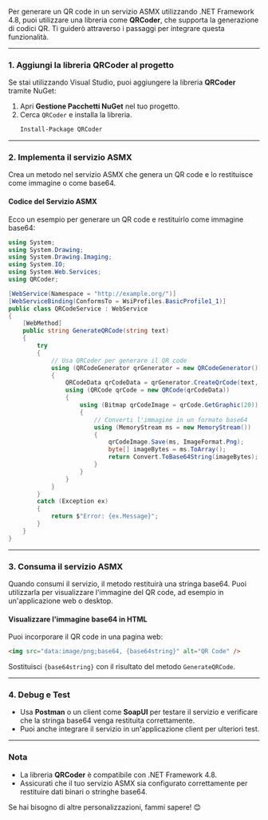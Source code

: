 Per generare un QR code in un servizio ASMX utilizzando .NET Framework 4.8, puoi utilizzare una libreria come **QRCoder**, che supporta la generazione di codici QR. Ti guiderò attraverso i passaggi per integrare questa funzionalità.

---

### **1. Aggiungi la libreria QRCoder al progetto**
Se stai utilizzando Visual Studio, puoi aggiungere la libreria **QRCoder** tramite NuGet:

1. Apri **Gestione Pacchetti NuGet** nel tuo progetto.
2. Cerca `QRCoder` e installa la libreria.
   ```bash
   Install-Package QRCoder
   ```

---

### **2. Implementa il servizio ASMX**
Crea un metodo nel servizio ASMX che genera un QR code e lo restituisce come immagine o come base64.

#### **Codice del Servizio ASMX**
Ecco un esempio per generare un QR code e restituirlo come immagine base64:

```csharp
using System;
using System.Drawing;
using System.Drawing.Imaging;
using System.IO;
using System.Web.Services;
using QRCoder;

[WebService(Namespace = "http://example.org/")]
[WebServiceBinding(ConformsTo = WsiProfiles.BasicProfile1_1)]
public class QRCodeService : WebService
{
    [WebMethod]
    public string GenerateQRCode(string text)
    {
        try
        {
            // Usa QRCoder per generare il QR code
            using (QRCodeGenerator qrGenerator = new QRCodeGenerator())
            {
                QRCodeData qrCodeData = qrGenerator.CreateQrCode(text, QRCodeGenerator.ECCLevel.Q);
                using (QRCode qrCode = new QRCode(qrCodeData))
                {
                    using (Bitmap qrCodeImage = qrCode.GetGraphic(20))
                    {
                        // Converti l'immagine in un formato base64
                        using (MemoryStream ms = new MemoryStream())
                        {
                            qrCodeImage.Save(ms, ImageFormat.Png);
                            byte[] imageBytes = ms.ToArray();
                            return Convert.ToBase64String(imageBytes);
                        }
                    }
                }
            }
        }
        catch (Exception ex)
        {
            return $"Error: {ex.Message}";
        }
    }
}
```

---

### **3. Consuma il servizio ASMX**
Quando consumi il servizio, il metodo restituirà una stringa base64. Puoi utilizzarla per visualizzare l'immagine del QR code, ad esempio in un'applicazione web o desktop.

#### **Visualizzare l'immagine base64 in HTML**
Puoi incorporare il QR code in una pagina web:

```html
<img src="data:image/png;base64, {base64string}" alt="QR Code" />
```

Sostituisci `{base64string}` con il risultato del metodo `GenerateQRCode`.

---

### **4. Debug e Test**
- Usa **Postman** o un client come **SoapUI** per testare il servizio e verificare che la stringa base64 venga restituita correttamente.
- Puoi anche integrare il servizio in un'applicazione client per ulteriori test.

---

### **Nota**
- La libreria **QRCoder** è compatibile con .NET Framework 4.8.
- Assicurati che il tuo servizio ASMX sia configurato correttamente per restituire dati binari o stringhe base64.

Se hai bisogno di altre personalizzazioni, fammi sapere! 😊
